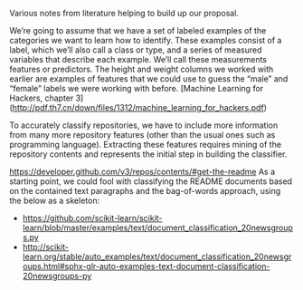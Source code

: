 Various notes from literature helping to build up our proposal.

We’re going to assume that we have a set of labeled examples of the categories we want
to learn how to identify. These examples consist of a label, which we’ll also call a class
or type, and a series of measured variables that describe each example. We’ll call these
measurements features or predictors. The height and weight columns we worked with
earlier are examples of features that we could use to guess the “male” and “female”
labels we were working with before. [Machine Learning for Hackers, chapter 3] (http://pdf.th7.cn/down/files/1312/machine_learning_for_hackers.pdf)

To accurately classify repositories, we have to include more information from many more repository features (other than the usual ones such as programming language). Extracting these features requires mining of the repository contents and represents the initial step in building the classifier.  


https://developer.github.com/v3/repos/contents/#get-the-readme
As a starting point, we could fool with classifying the README documents based on the contained text paragraphs and the bag-of-words approach, using the below as a skeleton:
  - https://github.com/scikit-learn/scikit-learn/blob/master/examples/text/document_classification_20newsgroups.py
  - http://scikit-learn.org/stable/auto_examples/text/document_classification_20newsgroups.html#sphx-glr-auto-examples-text-document-classification-20newsgroups-py
